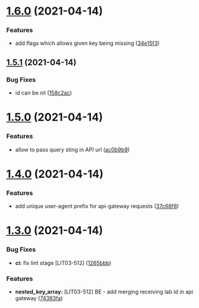 # [1.6.0](https://github.com/inveox-lab-it/kong-plugin-api-response-merger/compare/1.5.1...1.6.0) (2021-04-14)


### Features

* add flags which allows given key being missing ([34e15f3](https://github.com/inveox-lab-it/kong-plugin-api-response-merger/commit/34e15f3b6137d59184c884326b0f17c10b4da9ad))

## [1.5.1](https://github.com/inveox-lab-it/kong-plugin-api-response-merger/compare/1.5.0...1.5.1) (2021-04-14)


### Bug Fixes

* id can be nil ([158c2ac](https://github.com/inveox-lab-it/kong-plugin-api-response-merger/commit/158c2acb90d332b4625c26fd94133a337c64325c))

# [1.5.0](https://github.com/inveox-lab-it/kong-plugin-api-response-merger/compare/1.4.0...1.5.0) (2021-04-14)


### Features

* allow to pass query sting in API url ([ac0b9b9](https://github.com/inveox-lab-it/kong-plugin-api-response-merger/commit/ac0b9b9e7dddab90ad1288ba69f14369f7c70dd7))

# [1.4.0](https://github.com/inveox-lab-it/kong-plugin-api-response-merger/compare/1.3.0...1.4.0) (2021-04-14)


### Features

* add unique user-agent prefix for api-gateway requests ([37c68f8](https://github.com/inveox-lab-it/kong-plugin-api-response-merger/commit/37c68f8d73a81c72388b3995661eecf84093f111))

# [1.3.0](https://github.com/inveox-lab-it/kong-plugin-api-response-merger/compare/1.2.2...1.3.0) (2021-04-14)


### Bug Fixes

* **ci:** fix lint stage [LIT03-512] ([1265bbb](https://github.com/inveox-lab-it/kong-plugin-api-response-merger/commit/1265bbb0873273788cb1fd2a3ce577774d9c925f))


### Features

* **nested_key_array:** [LIT03-512] BE - add merging receiving lab id in api gateway ([74383fa](https://github.com/inveox-lab-it/kong-plugin-api-response-merger/commit/74383faa608589335c3d00ed0483d6b18ca5da2d))
